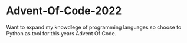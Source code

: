 # Advent-Of-Code-2022

Want to expand my knowdlege of programming languages so choose to Python as tool for this years Advent Of Code.

